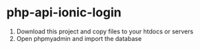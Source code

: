# php-api-ionic-login

1. Download this project and copy files to your htdocs or servers
2. Open phpmyadmin and import the database
